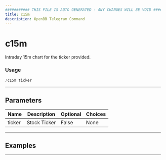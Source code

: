 ```yaml
---
########### THIS FILE IS AUTO GENERATED - ANY CHANGES WILL BE VOID ###########
title: c15m
description: OpenBB Telegram Command
---
```


# c15m

Intraday 15m chart for the ticker provided.

### Usage

```python wordwrap
/c15m ticker
```

---

## Parameters

| Name | Description | Optional | Choices |
| ---- | ----------- | -------- | ------- |
| ticker | Stock Ticker | False | None |


---

## Examples


---
